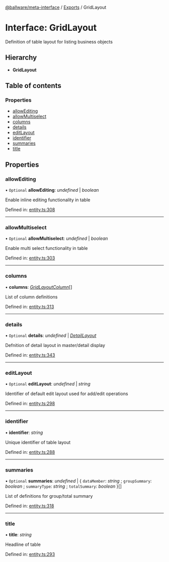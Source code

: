 [@ballware/meta-interface](../README.md) / [Exports](../modules.md) / GridLayout

# Interface: GridLayout

Definition of table layout for listing business objects

## Hierarchy

* **GridLayout**

## Table of contents

### Properties

- [allowEditing](gridlayout.md#allowediting)
- [allowMultiselect](gridlayout.md#allowmultiselect)
- [columns](gridlayout.md#columns)
- [details](gridlayout.md#details)
- [editLayout](gridlayout.md#editlayout)
- [identifier](gridlayout.md#identifier)
- [summaries](gridlayout.md#summaries)
- [title](gridlayout.md#title)

## Properties

### allowEditing

• `Optional` **allowEditing**: *undefined* \| *boolean*

Enable inline editing functionality in table

Defined in: [entity.ts:308](https://github.com/frankball/ballware-meta-interface/blob/08dd5e4/src/entity.ts#L308)

___

### allowMultiselect

• `Optional` **allowMultiselect**: *undefined* \| *boolean*

Enable multi select functionality in table

Defined in: [entity.ts:303](https://github.com/frankball/ballware-meta-interface/blob/08dd5e4/src/entity.ts#L303)

___

### columns

• **columns**: [*GridLayoutColumn*](gridlayoutcolumn.md)[]

List of column definitions

Defined in: [entity.ts:313](https://github.com/frankball/ballware-meta-interface/blob/08dd5e4/src/entity.ts#L313)

___

### details

• `Optional` **details**: *undefined* \| [*DetailLayout*](detaillayout.md)

Defnition of detail layout in master/detail display

Defined in: [entity.ts:343](https://github.com/frankball/ballware-meta-interface/blob/08dd5e4/src/entity.ts#L343)

___

### editLayout

• `Optional` **editLayout**: *undefined* \| *string*

Identifier of default edit layout used for add/edit operations

Defined in: [entity.ts:298](https://github.com/frankball/ballware-meta-interface/blob/08dd5e4/src/entity.ts#L298)

___

### identifier

• **identifier**: *string*

Unique identifier of table layout

Defined in: [entity.ts:288](https://github.com/frankball/ballware-meta-interface/blob/08dd5e4/src/entity.ts#L288)

___

### summaries

• `Optional` **summaries**: *undefined* \| { `dataMember`: *string* ; `groupSummary`: *boolean* ; `summaryType`: *string* ; `totalSummary`: *boolean*  }[]

List of definitions for group/total summary

Defined in: [entity.ts:318](https://github.com/frankball/ballware-meta-interface/blob/08dd5e4/src/entity.ts#L318)

___

### title

• **title**: *string*

Headline of table

Defined in: [entity.ts:293](https://github.com/frankball/ballware-meta-interface/blob/08dd5e4/src/entity.ts#L293)
